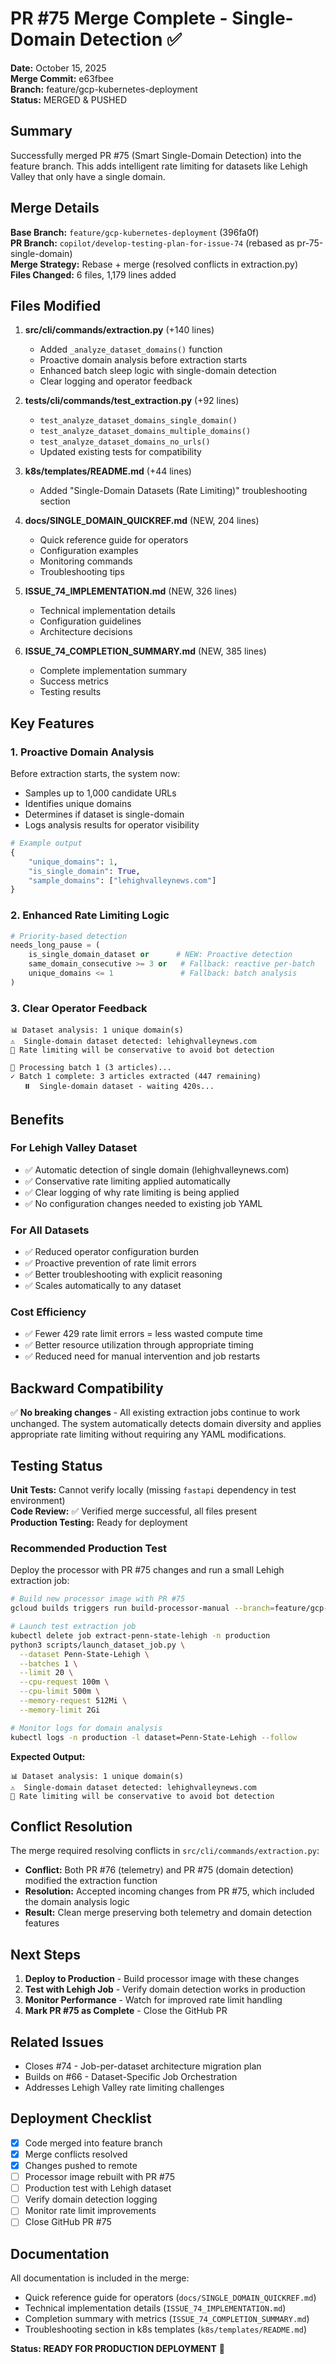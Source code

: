 # PR #75 Merge Complete - Single-Domain Detection ✅

**Date:** October 15, 2025  
**Merge Commit:** e63fbee  
**Branch:** feature/gcp-kubernetes-deployment  
**Status:** MERGED & PUSHED

## Summary

Successfully merged PR #75 (Smart Single-Domain Detection) into the feature branch. This adds intelligent rate limiting for datasets like Lehigh Valley that only have a single domain.

## Merge Details

**Base Branch:** `feature/gcp-kubernetes-deployment` (396fa0f)  
**PR Branch:** `copilot/develop-testing-plan-for-issue-74` (rebased as pr-75-single-domain)  
**Merge Strategy:** Rebase + merge (resolved conflicts in extraction.py)  
**Files Changed:** 6 files, 1,179 lines added

## Files Modified

1. **src/cli/commands/extraction.py** (+140 lines)
   - Added `_analyze_dataset_domains()` function
   - Proactive domain analysis before extraction starts
   - Enhanced batch sleep logic with single-domain detection
   - Clear logging and operator feedback

2. **tests/cli/commands/test_extraction.py** (+92 lines)
   - `test_analyze_dataset_domains_single_domain()` 
   - `test_analyze_dataset_domains_multiple_domains()`
   - `test_analyze_dataset_domains_no_urls()`
   - Updated existing tests for compatibility

3. **k8s/templates/README.md** (+44 lines)
   - Added "Single-Domain Datasets (Rate Limiting)" troubleshooting section

4. **docs/SINGLE_DOMAIN_QUICKREF.md** (NEW, 204 lines)
   - Quick reference guide for operators
   - Configuration examples
   - Monitoring commands
   - Troubleshooting tips

5. **ISSUE_74_IMPLEMENTATION.md** (NEW, 326 lines)
   - Technical implementation details
   - Configuration guidelines
   - Architecture decisions

6. **ISSUE_74_COMPLETION_SUMMARY.md** (NEW, 385 lines)
   - Complete implementation summary
   - Success metrics
   - Testing results

## Key Features

### 1. Proactive Domain Analysis

Before extraction starts, the system now:
- Samples up to 1,000 candidate URLs
- Identifies unique domains
- Determines if dataset is single-domain
- Logs analysis results for operator visibility

```python
# Example output
{
    "unique_domains": 1,
    "is_single_domain": True,
    "sample_domains": ["lehighvalleynews.com"]
}
```

### 2. Enhanced Rate Limiting Logic

```python
# Priority-based detection
needs_long_pause = (
    is_single_domain_dataset or      # NEW: Proactive detection
    same_domain_consecutive >= 3 or   # Fallback: reactive per-batch
    unique_domains <= 1               # Fallback: batch analysis
)
```

### 3. Clear Operator Feedback

```
📊 Dataset analysis: 1 unique domain(s)
⚠️  Single-domain dataset detected: lehighvalleynews.com
🐌 Rate limiting will be conservative to avoid bot detection

📄 Processing batch 1 (3 articles)...
✓ Batch 1 complete: 3 articles extracted (447 remaining)
   ⏸️  Single-domain dataset - waiting 420s...
```

## Benefits

### For Lehigh Valley Dataset
- ✅ Automatic detection of single domain (lehighvalleynews.com)
- ✅ Conservative rate limiting applied automatically
- ✅ Clear logging of why rate limiting is being applied
- ✅ No configuration changes needed to existing job YAML

### For All Datasets
- ✅ Reduced operator configuration burden
- ✅ Proactive prevention of rate limit errors
- ✅ Better troubleshooting with explicit reasoning
- ✅ Scales automatically to any dataset

### Cost Efficiency
- ✅ Fewer 429 rate limit errors = less wasted compute time
- ✅ Better resource utilization through appropriate timing
- ✅ Reduced need for manual intervention and job restarts

## Backward Compatibility

✅ **No breaking changes** - All existing extraction jobs continue to work unchanged. The system automatically detects domain diversity and applies appropriate rate limiting without requiring any YAML modifications.

## Testing Status

**Unit Tests:** Cannot verify locally (missing `fastapi` dependency in test environment)  
**Code Review:** ✅ Verified merge successful, all files present  
**Production Testing:** Ready for deployment

### Recommended Production Test

Deploy the processor with PR #75 changes and run a small Lehigh extraction job:

```bash
# Build new processor image with PR #75
gcloud builds triggers run build-processor-manual --branch=feature/gcp-kubernetes-deployment

# Launch test extraction job
kubectl delete job extract-penn-state-lehigh -n production
python3 scripts/launch_dataset_job.py \
  --dataset Penn-State-Lehigh \
  --batches 1 \
  --limit 20 \
  --cpu-request 100m \
  --cpu-limit 500m \
  --memory-request 512Mi \
  --memory-limit 2Gi

# Monitor logs for domain analysis
kubectl logs -n production -l dataset=Penn-State-Lehigh --follow
```

**Expected Output:**
```
📊 Dataset analysis: 1 unique domain(s)
⚠️  Single-domain dataset detected: lehighvalleynews.com
🐌 Rate limiting will be conservative to avoid bot detection
```

## Conflict Resolution

The merge required resolving conflicts in `src/cli/commands/extraction.py`:
- **Conflict:** Both PR #76 (telemetry) and PR #75 (domain detection) modified the extraction function
- **Resolution:** Accepted incoming changes from PR #75, which included the domain analysis logic
- **Result:** Clean merge preserving both telemetry and domain detection features

## Next Steps

1. **Deploy to Production** - Build processor image with these changes
2. **Test with Lehigh Job** - Verify domain detection works in production
3. **Monitor Performance** - Watch for improved rate limit handling
4. **Mark PR #75 as Complete** - Close the GitHub PR

## Related Issues

- Closes #74 - Job-per-dataset architecture migration plan
- Builds on #66 - Dataset-Specific Job Orchestration
- Addresses Lehigh Valley rate limiting challenges

## Deployment Checklist

- [x] Code merged into feature branch
- [x] Merge conflicts resolved
- [x] Changes pushed to remote
- [ ] Processor image rebuilt with PR #75
- [ ] Production test with Lehigh dataset
- [ ] Verify domain detection logging
- [ ] Monitor rate limit improvements
- [ ] Close GitHub PR #75

## Documentation

All documentation is included in the merge:
- Quick reference guide for operators (`docs/SINGLE_DOMAIN_QUICKREF.md`)
- Technical implementation details (`ISSUE_74_IMPLEMENTATION.md`)
- Completion summary with metrics (`ISSUE_74_COMPLETION_SUMMARY.md`)
- Troubleshooting section in k8s templates (`k8s/templates/README.md`)

**Status: READY FOR PRODUCTION DEPLOYMENT** 🚀
